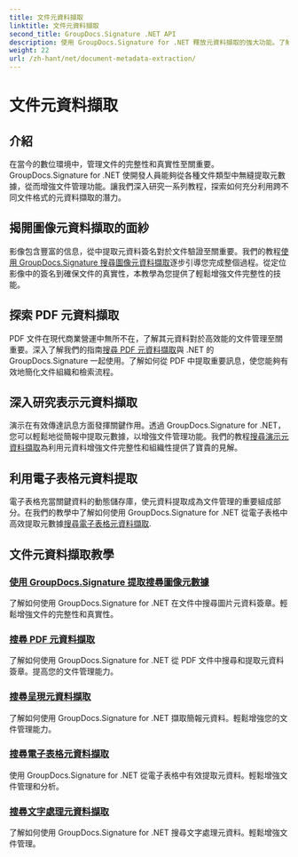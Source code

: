 ```yaml
---
title: 文件元資料擷取
linktitle: 文件元資料擷取
second_title: GroupDocs.Signature .NET API
description: 使用 GroupDocs.Signature for .NET 釋放元資料擷取的強大功能。了解輕鬆搜尋和提取文件元資料以增強管理。
weight: 22
url: /zh-hant/net/document-metadata-extraction/
---
```


# 文件元資料擷取


## 介紹

在當今的數位環境中，管理文件的完整性和真實性至關重要。 GroupDocs.Signature for .NET 使開發人員能夠從各種文件類型中無縫提取元數據，從而增強文件管理功能。讓我們深入研究一系列教程，探索如何充分利用跨不同文件格式的元資料擷取的潛力。

## 揭開圖像元資料擷取的面紗
影像包含豐富的信息，從中提取元資料簽名對於文件驗證至關重要。我們的教程[使用 GroupDocs.Signature 搜尋圖像元資料擷取](./search-image-metadata-extraction/)逐步引導您完成整個過程。從定位影像中的簽名到確保文件的真實性，本教學為您提供了輕鬆增強文件完整性的技能。

## 探索 PDF 元資料擷取
PDF 文件在現代商業營運中無所不在，了解其元資料對於高效能的文件管理至關重要。深入了解我們的指南[搜尋 PDF 元資料擷取](./search-pdf-metadata-extraction/)與 .NET 的 GroupDocs.Signature 一起使用。了解如何從 PDF 中提取重要訊息，使您能夠有效地簡化文件組織和檢索流程。

## 深入研究表示元資料擷取
演示在有效傳達訊息方面發揮關鍵作用。透過 GroupDocs.Signature for .NET，您可以輕鬆地從簡報中提取元數據，以增強文件管理功能。我們的教程[搜尋演示元資料擷取](./search-presentation-metadata-extraction/)為利用元資料增強文件完整性和組織性提供了寶貴的見解。

## 利用電子表格元資料提取
電子表格充當關鍵資料的動態儲存庫，使元資料提取成為文件管理的重要組成部分。在我們的教學中了解如何使用 GroupDocs.Signature for .NET 從電子表格中高效提取元數據[搜尋電子表格元資料擷取](./search-spreadsheet-metadata-extraction/). 

## 文件元資料擷取教學
### [使用 GroupDocs.Signature 提取搜尋圖像元數據](./search-image-metadata-extraction/)
了解如何使用 GroupDocs.Signature for .NET 在文件中搜尋圖片元資料簽章。輕鬆增強文件的完整性和真實性。
### [搜尋 PDF 元資料擷取](./search-pdf-metadata-extraction/)
了解如何使用 GroupDocs.Signature for .NET 從 PDF 文件中搜尋和提取元資料簽章。提高您的文件管理能力。
### [搜尋呈現元資料擷取](./search-presentation-metadata-extraction/)
了解如何使用 GroupDocs.Signature for .NET 擷取簡報元資料。輕鬆增強您的文件管理能力。
### [搜尋電子表格元資料擷取](./search-spreadsheet-metadata-extraction/)
使用 GroupDocs.Signature for .NET 從電子表格中有效提取元資料。輕鬆增強文件管理和分析。
### [搜尋文字處理元資料擷取](./search-word-processing-metadata-extraction/)
了解如何使用 GroupDocs.Signature for .NET 搜尋文字處理元資料。輕鬆增強文件管理。